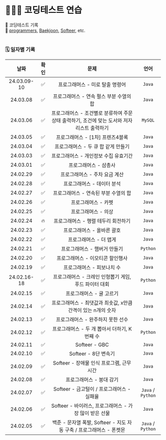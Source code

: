 # 👩🏻‍💻 코딩테스트 연습

📌 코딩테스트 기록  
📌 [programmers](https://programmers.co.kr/), [Baekjoon](https://www.acmicpc.net/), [Softeer](https://softeer.ai/index), etc.
<br><br>

### 🗓️ 일자별 기록
|날짜|확인|문제|언어|
|:----:|:----:|:----:|:----:|
|24.03.09-10|✅|프로그래머스 - 미로 탈출 명령어|`Java`|
|24.03.08|✅|프로그래머스 - 연속 펄스 부분 수열의 합|`Java`|
|24.03.06|✅|프로그래머스 - 조건별로 분류하여 주문상태 출력하기, 조건에 맞는 도서와 저자 리스트 출력하기|`MySQL`|
|24.03.05|✅|프로그래머스 - [1차] 프렌즈4블록|`Java`|
|24.03.04|✅|프로그래머스 - 두 큐 합 같게 만들기|`Java`|
|24.03.03|✅|프로그래머스 - 개인정보 수집 유효기간|`Java`|
|24.03.01|✅|프로그래머스 - 삼총사|`Java`|
|24.02.29|✅|프로그래머스 - 주차 요금 계산|`Java`|
|24.02.28|✅|프로그래머스 - 데이터 분석|`Java`|
|24.02.27|✅|프로그래머스 - 연속된 부분 수열의 합|`Java`|
|24.02.26|✅|프로그래머스 - 카펫|`Java`|
|24.02.25|✅|프로그래머스 - 의상|`Java`|
|24.02.24|🔥|프로그래머스 - 행렬 테두리 회전하기|`Java`|
|24.02.23|✅|프로그래머스 - 올바른 괄호|`Java`|
|24.02.22|✅|프로그래머스 - 더 맵게|`Java`|
|24.02.21|✅|프로그래머스 - 햄버거 만들기|`Python`|
|24.02.20|✅|프로그래머스 - 이모티콘 할인행사|`Java`|
|24.02.19|✅|프로그래머스 - 피보나치 수|`Java`|
|24.02.16-18|✅|프로그래머스 - 크레인 인형뽑기 게임, 푸드 파이터 대회|`Python`|
|24.02.15|✅|프로그래머스 - 귤 고르기|`Java`|
|24.02.14|✅|프로그래머스 - 최댓값과 최솟값, x만큼 간격이 있는 n개의 숫자|`Java`|
|24.02.13|✅|프로그래머스 - 완주하지 못한 선수|`Java`|
|24.02.12|✅|프로그래머스 - 두 개 뽑아서 더하기, K번째 수|`Python`|
|24.02.11|✅|Softeer - GBC|`Java`|
|24.02.10|✅|Softeer - 8단 변속기|`Java`|
|24.02.09|✅|Softeer - 장애물 인식 프로그램, 근무 시간|`Java`|
|24.02.08|✅|프로그래머스 - 붕대 감기|`Java`|
|24.02.07|✅|Softeer - 금고털이 / 프로그래머스 - 실패율|`Java` / `Python`|
|24.02.06|✅|Softeer - 바이러스, 프로그래머스 - 가장 많이 받은 선물|`Java`|
|24.02.05|✅|백준 - 문자열 폭발, Softeer - 지도 자동 구축 / 프로그래머스 - 폰켓몬|`Java` / `Python`|

